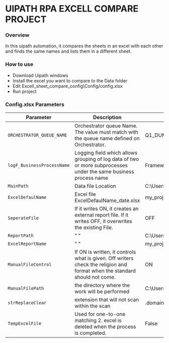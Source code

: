 # UIPATH RPA EXCELL COMPARE PROJECT

### Overview

In this uipath automation, it compares the sheets in an excel with each other and finds the same names and lists them in a different sheet.


### How to use

* Download Uipath windows
* Install the excel you want to compare to the Data folder
* Edit Excell_sheet_compare_config\Config/config.xlsx
* Run project

###  Config.xlsx Parameters

| Parameter | Description | Default
| ------ | ------ | ------ |
| `ORCHESTRATOR_QUEUE_NAME` | Orchestrator queue Name. The value must match with the queue name defined on Orchestrator.|Q1_DUMMY|
| `logF_BusinessProcessName` | Logging field which allows grouping of log data of two or more subprocesses under the same business process name|Framework|
| `MainPath` | Data file Location |C:\Users\myuser\Documents\UiPath\Data\|
| `ExcelDefaulName` | Excel file ExcelDefaulName_date.xlsx |my_project|
| `SeperateFile` | If it writes ON, it creates an external report file. If it writes OFF, it overwrites the existing File. |OFF|
| `ReportPath` | " " |C:\Users\myuser\Documents\Excell_sheet_compare\EndReport\|
| `ExcelReportName` | " " |my_project_report|
| `ManualFileControl` | If ON is written, it controls what is given. Off writers check the religion and format when the standard should not come. |ON|
| `ManualFilePath` | the directory where the work will be performed |C:\Users\myuser\Documents\UiPath\Data\my_project_date.xlsx|
| `strReplaceClear` | extension that will not scan within the scan |.domain.com|
|`TempExcelFile` | Used for one-to-one matching 2. excel is deleted when the process is completed. |False|
